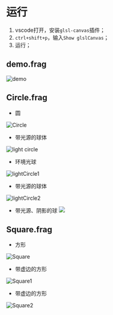 # 运行

1. vscode打开，安装`glsl-canvas`插件；
2. `ctrl+shift+p`，输入`Show glslCanvas`；
3. 运行；

## demo.frag

![demo](./image/demo.jpg)

## Circle.frag
* 圆

![Circle](./image/Circle.jpg)

* 带光源的球体

![light circle](./image/Light%20sphere.jpg)

* 环境光球

![lightCircle1](./image/Light%20sphere1.jpg)

* 带光源的球体

![lightCircle2](./image/Light%20sphere2.jpg)

* 带光源、阴影的球
![](./image/lightShadow.jpg)

## Square.frag

* 方形

![Square](./image/Square.jpg)

* 带虚边的方形

![Square1](./image/Square1.jpg)

* 带虚边的方形

![Square2](./image/Square2.jpg)
